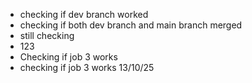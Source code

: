 * checking if dev branch worked
* checking if both dev branch and main branch merged
* still checking 
* 123
* Checking if job 3 works
* checking if job 3 works 13/10/25